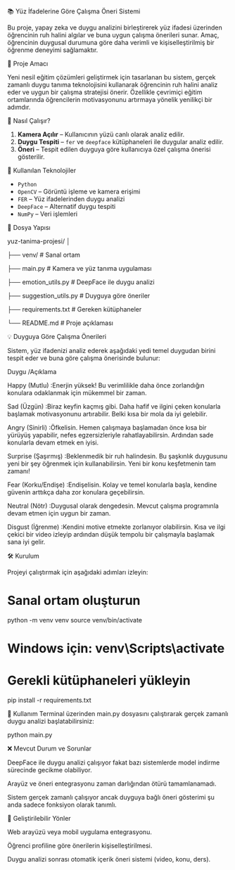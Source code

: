 📚 Yüz İfadelerine Göre Çalışma Öneri Sistemi

Bu proje, yapay zeka ve duygu analizini birleştirerek yüz ifadesi üzerinden öğrencinin ruh halini algılar ve buna uygun çalışma önerileri sunar. Amaç, öğrencinin duygusal durumuna göre daha verimli ve kişiselleştirilmiş bir öğrenme deneyimi sağlamaktır.

🚀 Proje Amacı

Yeni nesil eğitim çözümleri geliştirmek için tasarlanan bu sistem, gerçek zamanlı duygu tanıma teknolojisini kullanarak öğrencinin ruh halini analiz eder ve uygun bir çalışma stratejisi önerir. Özellikle çevrimiçi eğitim ortamlarında öğrencilerin motivasyonunu artırmaya yönelik yenilikçi bir adımdır.

🎯 Nasıl Çalışır?

1. **Kamera Açılır** – Kullanıcının yüzü canlı olarak analiz edilir.
2. **Duygu Tespiti** – `fer` ve `deepface` kütüphaneleri ile duygular analiz edilir.
3. **Öneri** – Tespit edilen duyguya göre kullanıcıya özel çalışma önerisi gösterilir.

🧠 Kullanılan Teknolojiler

- `Python`
- `OpenCV` – Görüntü işleme ve kamera erişimi
- `FER` – Yüz ifadelerinden duygu analizi
- `DeepFace` – Alternatif duygu tespiti
- `NumPy` – Veri işlemleri

📂 Dosya Yapısı

yuz-tanima-projesi/
│

├── venv/                    # Sanal ortam

├── main.py                  # Kamera ve yüz tanıma uygulaması

├── emotion_utils.py         # DeepFace ile duygu analizi

├── suggestion_utils.py      # Duyguya göre öneriler

├── requirements.txt         # Gereken kütüphaneler

└── README.md                # Proje açıklaması


💡 Duyguya Göre Çalışma Önerileri

Sistem, yüz ifadenizi analiz ederek aşağıdaki yedi temel duygudan birini tespit eder ve buna göre çalışma önerisinde bulunur:

Duygu               /Açıklama

Happy (Mutlu)       :Enerjin yüksek! Bu verimlilikle daha önce zorlandığın konulara odaklanmak için mükemmel bir zaman.

Sad (Üzgün)         :Biraz keyfin kaçmış gibi. Daha hafif ve ilgini çeken konularla başlamak motivasyonunu artırabilir. Belki kısa bir mola da iyi gelebilir.

Angry (Sinirli)     :Öfkelisin. Hemen çalışmaya başlamadan önce kısa bir yürüyüş yapabilir, nefes egzersizleriyle rahatlayabilirsin. Ardından sade konularla devam etmek en iyisi.

Surprise (Şaşırmış) :Beklenmedik bir ruh halindesin. Bu şaşkınlık duygusunu yeni bir şey öğrenmek için kullanabilirsin. Yeni bir konu keşfetmenin tam zamanı!

Fear (Korku/Endişe) :Endişelisin. Kolay ve temel konularla başla, kendine güvenin arttıkça daha zor konulara geçebilirsin.

Neutral (Nötr)      :Duygusal olarak dengedesin. Mevcut çalışma programınla devam etmen için uygun bir zaman.

Disgust (İğrenme)   :Kendini motive etmekte zorlanıyor olabilirsin. Kısa ve ilgi çekici bir video izleyip ardından düşük tempolu bir çalışmayla başlamak sana iyi gelir.

🛠️ Kurulum

Projeyi çalıştırmak için aşağıdaki adımları izleyin:


# Sanal ortam oluşturun
python -m venv venv
source venv/bin/activate  
# Windows için: venv\Scripts\activate

# Gerekli kütüphaneleri yükleyin
pip install -r requirements.txt

🚀 Kullanım
Terminal üzerinden main.py dosyasını çalıştırarak gerçek zamanlı duygu analizi başlatabilirsiniz:

python main.py

❌ Mevcut Durum ve Sorunlar

DeepFace ile duygu analizi çalışıyor fakat bazı sistemlerde model indirme sürecinde gecikme olabiliyor.

Arayüz ve öneri entegrasyonu zaman darlığından ötürü tamamlanamadı.

Sistem gerçek zamanlı çalışıyor ancak duyguya bağlı öneri gösterimi şu anda sadece fonksiyon olarak tanımlı.

📌 Geliştirilebilir Yönler

Web arayüzü veya mobil uygulama entegrasyonu.

Öğrenci profiline göre önerilerin kişiselleştirilmesi.

Duygu analizi sonrası otomatik içerik öneri sistemi (video, konu, ders).
